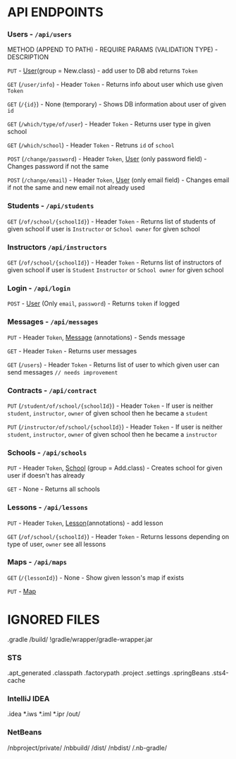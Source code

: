# API ENDPOINTS

### Users - `/api/users`

METHOD (APPEND TO PATH) - REQUIRE PARAMS (VALIDATION TYPE) - DESCRIPTION

`PUT` - [User](src/main/java/arabella/backend/model/User.java)(group = New.class) - add user to DB abd returns `Token`

`GET` (`/user/info`) - Header `Token` - Returns info about user which use given `Token`

`GET` (`/{id}`) - None (temporary) - Shows DB information about user of given `id`

`GET` (`/which/type/of/user`) - Header `Token` - Returns user type in given school 

`GET` (`/which/school`) - Header `Token` - Retruns `id` of `school` 

`POST` (`/change/password`) - Header `Token`, [User](src/main/java/arabella/backend/model/User.java) (only password field) - Changes password if not the same

`POST` (`/change/email`) - Header `Token`, [User](src/main/java/arabella/backend/model/User.java) (only email field) - Changes email if not the same and new email not already used 

### Students - `/api/students`

`GET` (`/of/school/{schoolId}`) - Header `Token` - Returns list of students of given school if user is `Instructor` or `School owner` for given school

### Instructors `/api/instructors`

`GET` (`/of/school/{schoolId}`) - Header `Token` - Returns list of instructors of given school if user is `Student` `Instructor` or `School owner` for given school

### Login - `/api/login`

`POST` - [User](src/main/java/arabella/backend/model/User.java) (Only `email`, `password`) - Returns `token` if logged

### Messages - `/api/messages`

`PUT` - Header `Token`, [Message](src/main/java/arabella/backend/model/Message.java) (annotations) - Sends message

`GET` - Header `Token` - Returns user messages

`GET` (`/users`) - Header `Token` - Returns list of user to which given user can send messages  `// needs improvement`

### Contracts - `/api/contract`

`PUT` (`/student/of/school/{schoolId}`) - Header `Token` - If user is neither `student`, `instructor`, `owner` of given school then he became a `student`

`PUT` (`/instructor/of/school/{schoolId}`) - Header `Token` - If user is neither `student`, `instructor`, `owner` of given school then he became a `instructor`

### Schools - `/api/schools`

`PUT` - Header `Token`, [School](src/main/java/arabella/backend/model/School.java) (group = Add.class) - Creates school for given user if doesn't has already

`GET` - None - Returns all schools

### Lessons - `/api/lessons`

`PUT` - Header `Token`, [Lesson](src/main/java/arabella/backend/model/Lesson.java)(annotations) - add lesson

`GET` (`/of/school/{schoolId}`) - Header `Token` - Returns lessons depending on type of user, `owner` see all lessons

### Maps - `/api/maps`

`GET` (`/{lessonId}`) - None - Show given lesson's map if exists

`PUT` - [Map](src/main/java/arabella/backend/model/Map.java)

# IGNORED FILES

.gradle
/build/
!gradle/wrapper/gradle-wrapper.jar

### STS ###
.apt_generated
.classpath
.factorypath
.project
.settings
.springBeans
.sts4-cache

### IntelliJ IDEA ###
.idea
*.iws
*.iml
*.ipr
/out/

### NetBeans ###
/nbproject/private/
/nbbuild/
/dist/
/nbdist/
/.nb-gradle/
